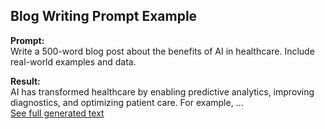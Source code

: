## Blog Writing Prompt Example  
**Prompt:**  
Write a 500-word blog post about the benefits of AI in healthcare. Include real-world examples and data.  

**Result:**  
AI has transformed healthcare by enabling predictive analytics, improving diagnostics, and optimizing patient care. For example, …  
[See full generated text](Prompts/Examples/ai_healthcare_blog.md)

